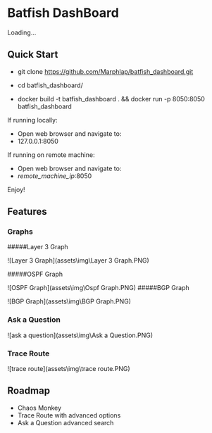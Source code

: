 # Batfish DashBoard

Loading...

## Quick Start

- git clone https://github.com/Marphlap/batfish_dashboard.git
- cd batfish_dashboard/

- docker build -t batfish_dashboard . && docker run -p 8050:8050 batfish_dashboard

If running locally:
   - Open web browser and navigate to:
   - 127.0.0.1:8050

If running on remote machine:
   - Open web browser and navigate to:
   - *remote_machine_ip*:8050
        
Enjoy!

## Features

### Graphs

#####Layer 3 Graph

![Layer 3 Graph](assets\img\Layer 3 Graph.PNG)

#####OSPF Graph

![OSPF Graph](assets\img\Ospf Graph.PNG)
#####BGP Graph

![BGP Graph](assets\img\BGP Graph.PNG)


### Ask a Question

![ask a question](assets\img\Ask a Question.PNG)

### Trace Route

![trace route](assets\img\trace route.PNG)


## Roadmap

* Chaos Monkey
* Trace Route with advanced options
* Ask a Question advanced search